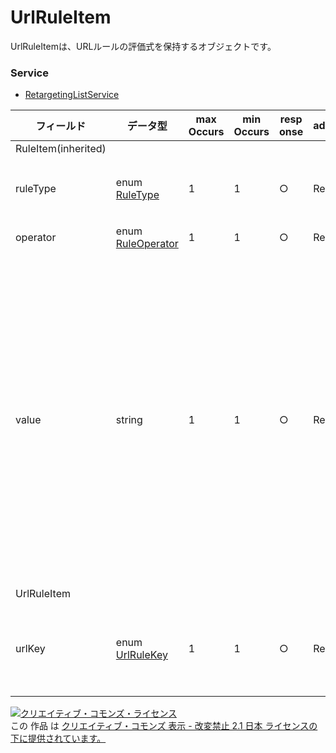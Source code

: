 # UrlRuleItem
UrlRuleItemは、URLルールの評価式を保持するオブジェクトです。

### Service
+ [RetargetingListService](../services/RetargetingListService.md)

| フィールド | データ型 | max<br>Occurs | min<br>Occurs | resp<br>onse | add | set | remove | 説明 | 
|---|---|---|---|---|---|---|---|---|
|RuleItem(inherited)|||||||
| ruleType| enum <a href="./RuleType.md">RuleType</a>| 1| 1| ○| Req| Req| -| 評価条件の種別です。 |
| operator| enum <a href="./RuleOperator.md">RuleOperator</a>| 1| 1| ○| Req| Req| -| 評価式です。|
| value| string| 1| 1| ○| Req| Req| -| 評価値です。<br>※括弧（()）、シングルクォート（'）、ダブルクォート（"）、タブ（\t）は利用できません。<br>※250文字まで指定可能です。 |
|UrlRuleItem |||||||
| urlKey| enum <a href="./UrlRuleKey.md">UrlRuleKey</a>| 1| 1| ○| Req| Req| -| 評価項目です（URL / リファラURL）。|

<a rel="license" href="http://creativecommons.org/licenses/by-nd/2.1/jp/"><img alt="クリエイティブ・コモンズ・ライセンス" style="border-width:0" src="https://i.creativecommons.org/l/by-nd/2.1/jp/88x31.png" /></a><br />この 作品 は <a rel="license" href="http://creativecommons.org/licenses/by-nd/2.1/jp/">クリエイティブ・コモンズ 表示 - 改変禁止 2.1 日本 ライセンスの下に提供されています。</a>
